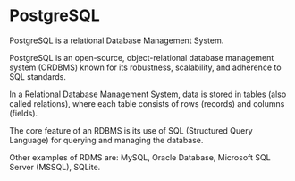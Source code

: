 # PostgreSQL

PostgreSQL is a relational Database Management System.

PostgreSQL is an open-source, object-relational database management system (ORDBMS) known for its robustness, scalability, and adherence to SQL standards.

In a Relational Database Management System, data is stored in tables (also called relations), where each table consists of rows (records) and columns (fields).

The core feature of an RDBMS is its use of SQL (Structured Query Language) for querying and managing the database.

Other examples of RDMS are: MySQL, Oracle Database, Microsoft SQL Server (MSSQL), SQLite.
